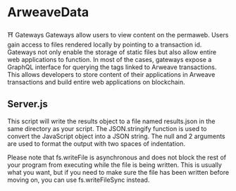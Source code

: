 # ArweaveData

⛩️ Gateways
Gateways allow users to view content on the permaweb. Users gain access to files rendered locally by pointing to a transaction id. Gateways not only enable the storage of static files but also allow entire web applications to function.
In most of the cases, gateways expose a GraphQL interface for querying the tags linked to Arweave transactions. This allows developers to store content of their applications in Arweave transactions and build entire web applications on blockchain.

## Server.js

This script will write the results object to a file named results.json in the same directory as your script. The JSON.stringify function is used to convert the JavaScript object into a JSON string. The null and 2 arguments are used to format the output with two spaces of indentation.

Please note that fs.writeFile is asynchronous and does not block the rest of your program from executing while the file is being written. This is usually what you want, but if you need to make sure the file has been written before moving on, you can use fs.writeFileSync instead.